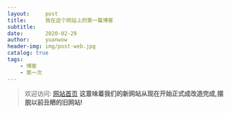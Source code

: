 ```yaml
---
layout:     post
title:      我在这个网站上的第一篇博客
subtitle:   
date:       2020-02-29
author:     yuanwow
header-img: img/post-web.jpg
catalog: true
tags:
    - 博客
    - 第一次
---
```


> 欢迎访问: [网站首页](https://2980077544.github.io)
**这意味着我们的新网站从现在开始正式成改造完成,摆脱以前丑陋的旧网站!**
